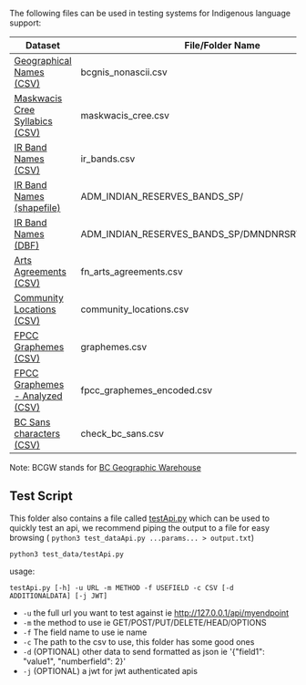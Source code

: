 

The following files can be used in testing systems for Indigenous language support:

| Dataset | File/Folder Name | Source |
| ------------- | ------------- | ------------- |
| [Geographical Names (CSV)](https://github.com/bcgov/inclusive-names-service/tree/main/docs/test_data/bcgnis_nonascii.csv)  | bcgnis_nonascii.csv | BCGW: [WHSE_BASEMAPPING.GNS_GEOGRAPHICAL_NAMES_SP](https://catalogue.data.gov.bc.ca/dataset/43805524-4add-4474-ad53-1a985930f352)  |
| [Maskwacis Cree Syllabics (CSV)](https://github.com/bcgov/inclusive-names-service/tree/main/docs/test_data/maskwacis_cree.csv)  | maskwacis_cree.csv | [First Voices](https://www.firstvoices.com/maskwacis-cree/alphabet/startsWith?char=%E1%90%8A&types=phrase)
| [IR Band Names (CSV)](https://github.com/bcgov/inclusive-names-service/tree/main/docs/test_data/ir_bands.csv)  | ir_bands.csv | BCGW: [WHSE_ADMIN_BOUNDARIES.ADM_INDIAN_RESERVES_BANDS_SP](https://catalogue.data.gov.bc.ca/dataset/c2ce81af-78c1-467c-b47e-c392cd0a771f)  |
| [IR Band Names (shapefile)](https://github.com/bcgov/inclusive-names-service/tree/main/docs/test_data/ADM_INDIAN_RESERVES_BANDS_SP/)  | ADM_INDIAN_RESERVES_BANDS_SP/ | BCGW: [WHSE_ADMIN_BOUNDARIES.ADM_INDIAN_RESERVES_BANDS_SP](https://catalogue.data.gov.bc.ca/dataset/c2ce81af-78c1-467c-b47e-c392cd0a771f)  |
| [IR Band Names (DBF)](https://github.com/bcgov/inclusive-names-service/tree/main/docs/test_data/ADM_INDIAN_RESERVES_BANDS_SP/DMNDNRSRVS_polygon.dbf)  | ADM_INDIAN_RESERVES_BANDS_SP/DMNDNRSRVS_polygon.dbf | BCGW: [WHSE_ADMIN_BOUNDARIES.ADM_INDIAN_RESERVES_BANDS_SP](https://catalogue.data.gov.bc.ca/dataset/c2ce81af-78c1-467c-b47e-c392cd0a771f)  |
| [Arts Agreements (CSV)](https://github.com/bcgov/inclusive-names-service/tree/main/docs/test_data/fn_arts_agreements.csv)  | fn_arts_agreements.csv | BCGW: [WHSE_HUMAN_CULTURAL_ECONOMIC.FN_ARTS_AGREEMENTS_SP](https://catalogue.data.gov.bc.ca/dataset/3b229174-d5fe-42a1-8336-c6361d69cf53)  |
| [Community Locations (CSV)](https://github.com/bcgov/inclusive-names-service/tree/main/docs/test_data/community_locations.csv)  | community_locations.csv | BCGW: [WHSE_HUMAN_CULTURAL_ECONOMIC.FN_COMMUNITY_LOCATIONS_SP](https://catalogue.data.gov.bc.ca/dataset/c1a366fe-0212-48ba-a7f5-081036511794) |
| [FPCC Graphemes (CSV)](https://github.com/First-Peoples-Cultural-Council/unicode-resources/blob/main/resources/graphemes.csv)  | graphemes.csv | [First Peoples Cultural Council](https://fpcc.ca/)  |
[FPCC Graphemes - Analyzed (CSV)](https://github.com/bcgov/inclusive-names-service/tree/main/docs/test_data/fpcc_graphemes_encoded.csv)  | fpcc_graphemes_encoded.csv | Produced by a [python script](https://github.com/bcgov/inclusive-names-service/tree/main/docs/test_data/check_fpcc_graphemes.py)  
| [BC Sans characters (CSV)](https://github.com/bcgov/inclusive-names-service/tree/main/docs/test_data/check_bc_sans.csv)  | check_bc_sans.csv | Unicode details for [BC Sans glyph set](https://www2.gov.bc.ca/assets/gov/british-columbians-our-governments/services-policies-for-government/policies-procedures-standards/web-content-development-guides/corporate-identity-assets/bcsans-glyphset-2023.pdf), produced by a [python script](https://github.com/bcgov/inclusive-names-service/tree/main/docs/test_data/check_bc_sans.py) |

Note: BCGW stands for [BC Geographic Warehouse](https://www2.gov.bc.ca/gov/content?id=18B291A12B4F42EA98169892F4B46D61)

## Test Script
This folder also contains a file called [testApi.py](https://github.com/bcgov/inclusive-names-service/tree/main/docs/test_data/testApi.py) which can be used to quickly test an api, we recommend piping the output to a file for easy browsing ( `python3 test_dataApi.py ...params... > output.txt`)

    python3 test_data/testApi.py 

usage: 

    testApi.py [-h] -u URL -m METHOD -f USEFIELD -c CSV [-d ADDITIONALDATA] [-j JWT]

- `-u` the full url you want to test against ie http://127.0.0.1/api/myendpoint
- `-m` the method to use ie GET/POST/PUT/DELETE/HEAD/OPTIONS
- `-f` The field name to use ie name
- `-c` The path to the csv to use, this folder has some good ones
- `-d` (OPTIONAL) other data to send formatted as json ie '{"field1": "value1", "numberfield": 2}'
- `-j` (OPTIONAL) a jwt for jwt authenticated apis
